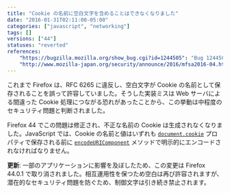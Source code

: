 ```yaml
---
title: "Cookie の名前に空白文字を含めることはできなくなりました"
date: "2016-01-31T02:11:00-05:00"
categories: ["javascript", "networking"]
tags: []
versions: ["44"]
statuses: "reverted"
references:
    "https://bugzilla.mozilla.org/show_bug.cgi?id=1244505": "Bug 1244505 - Firefox 44 no longer allows spaces in cookie names, breaking some apps"
    "http://www.mozilla-japan.org/security/announce/2016/mfsa2016-04.html": "MFSA 2016-04 - Firefox で Cookie に制御文字を設定できてしまう問題"
---
```

これまで Firefox は、RFC 6265 に違反し、空白文字が Cookie の名前として保存されることを誤って許容していました。そうした実装ミスは Web サーバによる間違った Cookie 処理につながる恐れがあったことから、この挙動は中程度のセキュリティ問題と判断されました。

Firefox 44 でこの問題は修正され、不正な名前の Cookie は生成されなくなりました。JavaScript では、Cookie の名前と値はいずれも [`document.cookie`](https://developer.mozilla.org/ja/docs/Web/API/Document/cookie) プロパティで保存される前に [`encodeURIComponent`](https://developer.mozilla.org/ja/docs/Web/JavaScript/Reference/Global_Objects/encodeURIComponent) メソッドで明示的にエンコードされなければなりません。

**更新**: 一部のアプリケーションに影響を及ぼしたため、この変更は Firefox 44.0.1 で取り消されました。相互運用性を保つため空白は再び許容されますが、潜在的なセキュリティ問題を防ぐため、制御文字は引き続き禁止されます。
